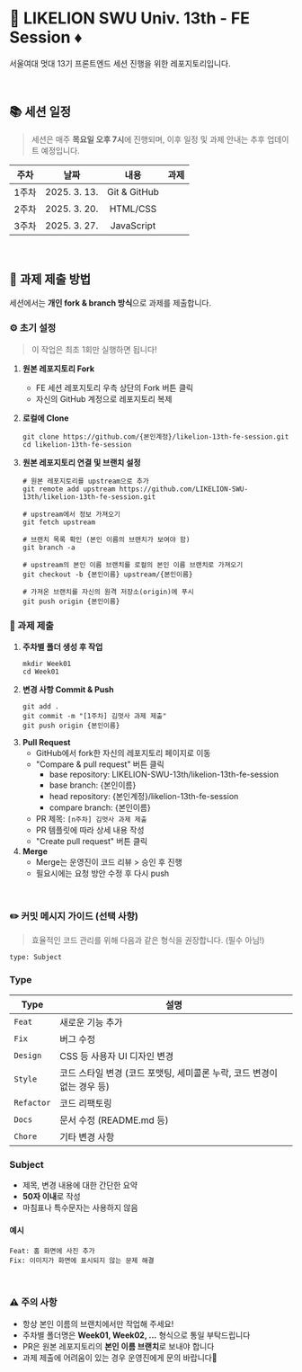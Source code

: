 # 🦁 LIKELION SWU Univ. 13th - FE Session ♦️
서울여대 멋대 13기 프론트엔드 세션 진행을 위한 레포지토리입니다.

<br>

## 📚 세션 일정
> 세션은 매주 **목요일 오후 7시**에 진행되며, 이후 일정 및 과제 안내는 추후 업데이트 예정입니다.

| 주차 | 날짜 | 내용 | 과제 |
|:---:|:---:|:---:|:---:|
| 1주차 | 2025. 3. 13. | Git & GitHub |  |
| 2주차 | 2025. 3. 20. | HTML/CSS |  |
| 3주차 | 2025. 3. 27. | JavaScript |  |
<br>

## 📝 과제 제출 방법
세션에서는 **개인 fork & branch 방식**으로 과제를 제출합니다.

### ⚙️ 초기 설정
> 이 작업은 최초 1회만 실행하면 됩니다!
1. **원본 레포지토리 Fork**
   - FE 세션 레포지토리 우측 상단의 Fork 버튼 클릭
   - 자신의 GitHub 계정으로 레포지토리 복제
     
2. **로컬에 Clone**
     ```
     git clone https://github.com/{본인계정}/likelion-13th-fe-session.git
     cd likelion-13th-fe-session
     ```
3. **원본 레포지토리 연결 및 브랜치 설정**
     ```
     # 원본 레포지토리를 upstream으로 추가
     git remote add upstream https://github.com/LIKELION-SWU-13th/likelion-13th-fe-session.git

     # upstream에서 정보 가져오기
     git fetch upstream

     # 브랜치 목록 확인 (본인 이름의 브랜치가 보여야 함)
     git branch -a

     # upstream의 본인 이름 브랜치를 로컬의 본인 이름 브랜치로 가져오기
     git checkout -b {본인이름} upstream/{본인이름}

     # 가져온 브랜치를 자신의 원격 저장소(origin)에 푸시
     git push origin {본인이름}
     ```
### 📄 과제 제출
1. **주차별 폴더 생성 후 작업**
     ```
     mkdir Week01
     cd Week01
     ```
2. **변경 사항 Commit & Push**
     ```
     git add .
     git commit -m "[1주차] 김멋사 과제 제출"
     git push origin {본인이름}
     ```
3. **Pull Request**
   - GitHub에서 fork한 자신의 레포지토리 페이지로 이동
   - "Compare & pull request" 버튼 클릭
     - base repository: LIKELION-SWU-13th/likelion-13th-fe-session
     - base branch: {본인이름}
     - head repository: {본인계정}/likelion-13th-fe-session
     - compare branch: {본인이름}
   - PR 제목: `[n주차] 김멋사 과제 제출`
   - PR 템플릿에 따라 상세 내용 작성
   - "Create pull request" 버튼 클릭
4. **Merge**
   - Merge는 운영진이 코드 리뷰 > 승인 후 진행
   - 필요시에는 요청 방안 수정 후 다시 push
<br>

### ✏️ 커밋 메시지 가이드 (선택 사항)
> 효율적인 코드 관리를 위해 다음과 같은 형식을 권장합니다. (필수 아님!)
```
type: Subject
```
### Type
| Type | 설명 |
|------|------|
| `Feat` | 새로운 기능 추가 |
| `Fix` | 버그 수정 |
| `Design` | CSS 등 사용자 UI 디자인 변경 |
| `Style` | 코드 스타일 변경 (코드 포맷팅, 세미콜론 누락, 코드 변경이 없는 경우 등) |
| `Refactor` | 코드 리팩토링 |
| `Docs` | 문서 수정 (README.md 등) |
| `Chore` | 기타 변경 사항 |

### Subject
- 제목, 변경 내용에 대한 간단한 요약
- **50자 이내**로 작성
- 마침표나 특수문자는 사용하지 않음

#### 예시
```
Feat: 홈 화면에 사진 추가
Fix: 이미지가 화면에 표시되지 않는 문제 해결
```
<br>

### ⚠️ 주의 사항
- 항상 본인 이름의 브랜치에서만 작업해 주세요!
- 주차별 폴더명은 **Week01, Week02, ...** 형식으로 통일 부탁드립니다
- PR은 원본 레포지토리의 **본인 이름 브랜치**로 보내야 합니다
- 과제 제출에 어려움이 있는 경우 운영진에게 문의 바랍니다💬
